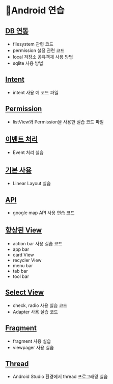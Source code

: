# :iphone:Android 연습

## [DB 연동](./androidWork/DataManagermentPro/app/src/main/java/multi/android/datamanagermentpro)

* filesystem 관련 코드
* permission 설정 관련 코드
* local 저장소 공유객체 사용 방법
* sqlite 사용 방법

## [Intent](./androidWork/Intent/app/src/main/java/multi/android/intent)

* intent 사용 예 코드 파일

## [Permission](./androidWork/PermissionTestPro/app/src/main/java/multi/android/permissiontestpro)

* listView와 Permission을 사용한 실습 코드 파일

## [이벤트 처리](./androidWork/advancedView/app/src/main/java/exam/day03/view/advancedview)

* Event 처리 실습

## [기본 사용](./androidWork/basic_view/app/src/main/java/exam/day02/view/layout)

* Linear Layout 실습

## [API](./androidWork/map_location_pro/app/src/main/java/multi/android/map_location_pro)

* google map API 사용 연습 코드

## [향상된 View](./androidWork/material_design_pro/app/src/main/java/multi/android/material_design_pro)

* action bar 사용 실습 코드
* app bar 
* card View
* recycler View
* menu bar
* tab bar
* tool bar

## [Select View](./androidWork/selectView/app/src/main/java/exam/day03/view/selectview)

* check, radio 사용 실습 코드
* Adapter 사용 실습 코드

## [Fragment](./androidWork/support_lib/app/src/main/java/multi/android/support_lib)

* fragment 사용 실습
* viewpager 사용 실습

## [Thread](./androidWork/thread/app/src/main/java/multi/android/thread)

* Android Studio 환경에서 thread 프로그래밍 실습
